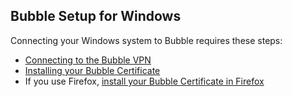 ## Bubble Setup for Windows

Connecting your Windows system to Bubble requires these steps:

 * [Connecting to the Bubble VPN](vpn_instructions/windows_vpn.md)
 * [Installing your Bubble Certificate](cert_instructions/windows_cert.md)
 * If you use Firefox, [install your Bubble Certificate in Firefox](cert_instructions/firefox_cert.md)

